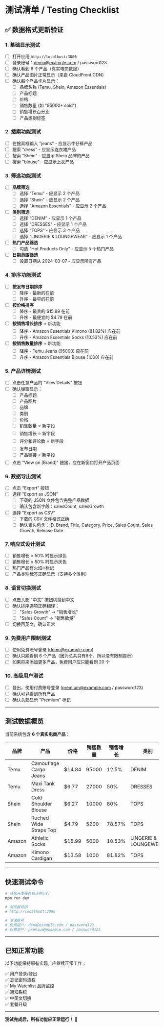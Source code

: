 # 测试清单 / Testing Checklist

## ✅ 数据格式更新验证

### 1. 基础显示测试
- [ ] 打开应用 `http://localhost:3000`
- [ ] 登录账号：demo@example.com / password123
- [ ] 确认看到 6 个产品（真实电商数据）
- [ ] 确认产品图片正常显示（来自 CloudFront CDN）
- [ ] 确认每个产品卡片显示：
  - [ ] 品牌名称 (Temu, Shein, Amazon Essentials)
  - [ ] 产品标题
  - [ ] 价格
  - [ ] 销售数量 (如 "95000+ sold")
  - [ ] 销售增长百分比
  - [ ] 产品类别标签

### 2. 搜索功能测试
- [ ] 在搜索框输入 "jeans" - 应显示牛仔裤产品
- [ ] 搜索 "dress" - 应显示连衣裙产品
- [ ] 搜索 "Shein" - 应显示 Shein 品牌的产品
- [ ] 搜索 "blouse" - 应显示上衣产品

### 3. 筛选功能测试
- [ ] **品牌筛选**
  - [ ] 选择 "Temu" - 应显示 2 个产品
  - [ ] 选择 "Shein" - 应显示 2 个产品
  - [ ] 选择 "Amazon Essentials" - 应显示 2 个产品

- [ ] **类别筛选**
  - [ ] 选择 "DENIM" - 应显示 1 个产品
  - [ ] 选择 "DRESSES" - 应显示 1 个产品
  - [ ] 选择 "TOPS" - 应显示 3 个产品
  - [ ] 选择 "LINGERIE & LOUNGEWEAR" - 应显示 1 个产品

- [ ] **热门产品筛选**
  - [ ] 勾选 "Hot Products Only" - 应显示 5 个热门产品

- [ ] **日期范围筛选**
  - [ ] 设置日期从 2024-03-07 - 应显示所有产品

### 4. 排序功能测试
- [ ] **按发布日期排序**
  - [ ] 降序 - 最新的在前
  - [ ] 升序 - 最早的在前

- [ ] **按价格排序**
  - [ ] 降序 - 最贵的 $15.99 在前
  - [ ] 升序 - 最便宜的 $4.79 在前

- [ ] **按销售增长排序** ⭐ 新功能
  - [ ] 降序 - Amazon Essentials Kimono (81.82%) 应在前
  - [ ] 升序 - Amazon Essentials Socks (10.53%) 应在前

- [ ] **按销售数量排序** ⭐ 新功能
  - [ ] 降序 - Temu Jeans (95000) 应在前
  - [ ] 升序 - Amazon Essentials Blouse (1000) 应在前

### 5. 产品详情测试
- [ ] 点击任意产品的 "View Details" 按钮
- [ ] 确认弹窗显示：
  - [ ] 产品标题
  - [ ] 产品图片
  - [ ] 品牌
  - [ ] 类别
  - [ ] 价格
  - [ ] 销售数量 ⭐ 新字段
  - [ ] 销售增长 ⭐ 新字段
  - [ ] 评分和评论数 ⭐ 新字段
  - [ ] 发布日期
  - [ ] 产品链接 ⭐ 新字段
- [ ] 点击 "View on [Brand]" 链接，应在新窗口打开产品页面

### 6. 数据导出测试
- [ ] 点击 "Export" 按钮
- [ ] 选择 "Export as JSON"
  - [ ] 下载的 JSON 文件包含完整产品数据
  - [ ] 确认包含新字段：salesCount, salesGrowth
- [ ] 选择 "Export as CSV"
  - [ ] 下载的 CSV 文件格式正确
  - [ ] 确认表头包含：ID, Brand, Title, Category, Price, Sales Count, Sales Growth, Release Date

### 7. 响应式设计测试
- [ ] 销售增长 > 50% 时显示绿色
- [ ] 销售增长 ≤ 50% 时显示灰色
- [ ] 热门产品有火焰🔥标记
- [ ] 产品类别标签正确显示（支持多个类别）

### 8. 语言切换测试
- [ ] 点击头部 "中文" 按钮切换到中文
- [ ] 确认排序选项正确翻译：
  - [ ] "Sales Growth" → "销售增长"
  - [ ] "Sales Count" → "销售数量"
- [ ] 切换回英文，确认正常

### 9. 免费用户限制测试
- [ ] 使用免费账号登录 (demo@example.com)
- [ ] 确认只能看到 6 个产品（因为总共只有6个，所以没有限制提示）
- [ ] 如果将来添加更多产品，免费用户应只能看到 20 个

### 10. 高级用户测试
- [ ] 登出，使用付费账号登录 (premium@example.com / password123)
- [ ] 确认可以看到所有产品
- [ ] 确认头部显示 "Premium" 标记

---

## 测试数据概览

当前系统包含 **6 个真实电商产品**：

| 品牌 | 产品 | 价格 | 销售数量 | 销售增长 | 类别 |
|------|------|------|----------|----------|------|
| Temu | Camouflage Cargo Jeans | $14.84 | 95000 | 12.5% | DENIM |
| Temu | Maxi Tank Dress | $6.77 | 27000 | 50% | DRESSES |
| Shein | Cold Shoulder Blouse | $6.27 | 10000 | 80% | TOPS |
| Shein | Ruched Wide Straps Top | $4.79 | 5200 | 78.57% | TOPS |
| Amazon | Athletic Socks | $15.99 | 5000 | 10.53% | LINGERIE & LOUNGEWEAR |
| Amazon | Kimono Cardigan | $13.58 | 1000 | 81.82% | TOPS |

---

## 快速测试命令

```bash
# 确保开发服务器正在运行
npm run dev

# 浏览器访问
# http://localhost:3000

# 测试账号
# 免费用户: demo@example.com / password123
# 付费用户: premium@example.com / password123
```

---

## 已知正常功能

以下功能保持原有实现，应继续正常工作：

✅ 用户登录/登出  
✅ 忘记密码流程  
✅ My Watchlist 品牌监控  
✅ 通知系统  
✅ 中英文切换  
✅ 套餐升级  

---

**测试完成后，所有功能应正常运行！** 🎉

